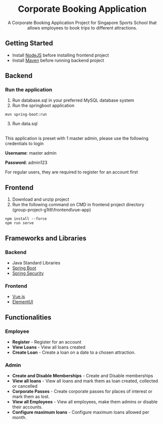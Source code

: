 <h1 align="center">Corporate Booking Application</h1>

<p align="center">A Corporate Booking Application Project for Singapore Sports School that allows employees to book trips to different attractions.</p>
 
## Getting Started
 
- Install [NodeJS](https://nodejs.org/en/) before installing frontend project
- Install [Maven](https://maven.apache.org/)  before running backend project


## Backend 
### Run the application
1. Run database.sql in your preferred MySQL database system
2. Run the springboot application
```
mvn spring-boot:run
```
3. Run data.sql

<br>
This application is preset with 1 master admin, please use the following credentials to login

**Username**: master admin

**Password**: admin123

For regular users, they are required to register for an account first


## Frontend 
1. Download and unzip project
2. Run the following command on CMD in frontend project directory (group-project-g1t6\frontend\vue-app)
```
npm install --force
npm run serve
```


## Frameworks and Libraries
### Backend 
- Java Standard Libraries 
- [Spring Boot](https://spring.io/projects/spring-boot)
- [Spring Security](https://spring.io/projects/spring-security)


### Frontend
- [Vue.js](https://vuejs.org/)
- [ElementUI](https://element.eleme.io/#/en-US)


## Functionalities
### Employee
- **Register** - Register for an account
- **View Loans** - View all loans created
- **Create Loan** - Create a loan on a date to a chosen attraction.

 
### Admin
- **Create and Disable Memberships** - Create and Disable memberships
- **View all loans** - View all loans and mark them as loan created, collected or cancelled
- **Corporate Passes** - Create corporate passes for places of interest or mark them as lost.
- **View all Employees** - View all employees, make them admins or disable their accounts.
- **Configure maximum loans** - Configure maximum loans allowed per month.
